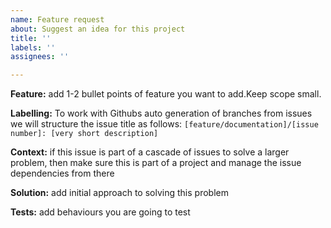 ```yaml
---
name: Feature request
about: Suggest an idea for this project
title: ''
labels: ''
assignees: ''

---
```


**Feature:**
add 1-2 bullet points of feature you want to add.Keep scope small.

**Labelling:**
To work with Githubs auto generation of branches from issues we will structure the issue title as follows:
`[feature/documentation]/[issue number]: [very short description]`

**Context:** 
if this issue is part of a cascade of issues to solve a larger problem, then make sure this is part of a project and
manage the issue dependencies from there

**Solution:**
add initial approach to solving this problem

**Tests:**
add behaviours you are going to test